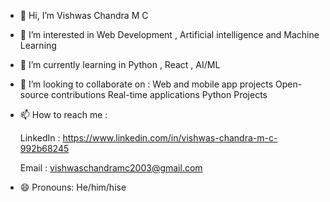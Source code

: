 - 👋 Hi, I’m Vishwas Chandra M C
- 👀 I’m interested in Web Development , Artificial intelligence and Machine Learning
- 🌱 I’m currently learning in Python , React , AI/ML 
- 💞️ I’m looking to collaborate on :
    Web and mobile app projects
    Open-source contributions
    Real-time applications
    Python Projects

- 📫 How to reach me :
  
  LinkedIn : https://www.linkedin.com/in/vishwas-chandra-m-c-992b68245
  
  Email : vishwaschandramc2003@gmail.com
- 😄 Pronouns: He/him/hise

<!---
Vishwas1709/Vishwas1709 is a ✨ special ✨ repository because its `README.md` (this file) appears on your GitHub profile.
You can click the Preview link to take a look at your changes.
--->
